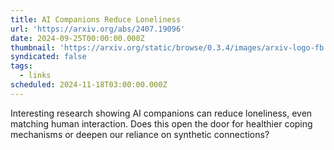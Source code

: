 ```yaml
---
title: AI Companions Reduce Loneliness
url: 'https://arxiv.org/abs/2407.19096'
date: 2024-09-25T00:00:00.000Z
thumbnail: 'https://arxiv.org/static/browse/0.3.4/images/arxiv-logo-fb.png'
syndicated: false
tags:
  - links
scheduled: 2024-11-18T03:00:00.000Z
---
```


Interesting research showing AI companions can reduce loneliness, even matching human interaction. Does this open the door for healthier coping mechanisms or deepen our reliance on synthetic connections?
